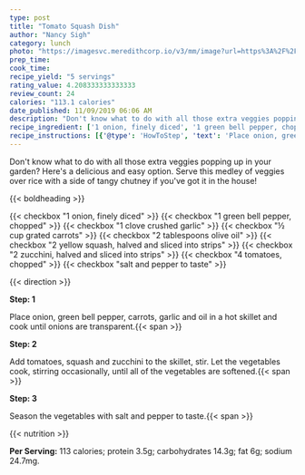```yaml
---
type: post
title: "Tomato Squash Dish"
author: "Nancy Sigh"
category: lunch
photo: "https://imagesvc.meredithcorp.io/v3/mm/image?url=https%3A%2F%2Fimages.media-allrecipes.com%2Fuserphotos%2F1244400.jpg"
prep_time: 
cook_time: 
recipe_yield: "5 servings"
rating_value: 4.208333333333333
review_count: 24
calories: "113.1 calories"
date_published: 11/09/2019 06:06 AM
description: "Don't know what to do with all those extra veggies popping up in your garden? Here's a delicious and easy option. Serve this medley of veggies over rice with a side of tangy chutney if you've got it in the house!"
recipe_ingredient: ['1 onion, finely diced', '1 green bell pepper, chopped', '1 clove crushed garlic', '½ cup grated carrots', '2 tablespoons olive oil', '2 yellow squash, halved and sliced into strips', '2 zucchini, halved and sliced into strips', '4 tomatoes, chopped', 'salt and pepper to taste']
recipe_instructions: [{'@type': 'HowToStep', 'text': 'Place onion, green bell pepper, carrots, garlic and oil in a hot skillet and cook until onions are transparent.\n'}, {'@type': 'HowToStep', 'text': 'Add tomatoes, squash and zucchini to the skillet, stir. Let the vegetables cook, stirring occasionally, until all of the vegetables are softened.\n'}, {'@type': 'HowToStep', 'text': 'Season the vegetables with salt and pepper to taste.\n'}]
---
```


Don't know what to do with all those extra veggies popping up in your garden? Here's a delicious and easy option. Serve this medley of veggies over rice with a side of tangy chutney if you've got it in the house! 

{{< boldheading >}}

{{< checkbox "1  onion, finely diced" >}}
{{< checkbox "1  green bell pepper, chopped" >}}
{{< checkbox "1 clove crushed garlic" >}}
{{< checkbox "½ cup grated carrots" >}}
{{< checkbox "2 tablespoons olive oil" >}}
{{< checkbox "2  yellow squash, halved and sliced into strips" >}}
{{< checkbox "2  zucchini, halved and sliced into strips" >}}
{{< checkbox "4  tomatoes, chopped" >}}
{{< checkbox "salt and pepper to taste" >}}


{{< direction >}}

**Step: 1**

Place onion, green bell pepper, carrots, garlic and oil in a hot skillet and cook until onions are transparent.{{< span >}}

**Step: 2**

Add tomatoes, squash and zucchini to the skillet, stir. Let the vegetables cook, stirring occasionally, until all of the vegetables are softened.{{< span >}}

**Step: 3**

Season the vegetables with salt and pepper to taste.{{< span >}}

{{< nutrition >}}

**Per Serving:** 113 calories; protein 3.5g; carbohydrates 14.3g; fat 6g; sodium 24.7mg.